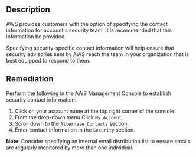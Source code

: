 ## Description

AWS provides customers with the option of specifying the contact information for account's security team. It is recommended that this information be provided.

Specifying security-specific contact information will help ensure that security advisories sent by AWS reach the team in your organization that is best equipped to respond to them.

## Remediation

Perform the following in the AWS Management Console to establish security contact information:

1. Click on your account name at the top right corner of the console.
2. From the drop-down menu Click `My Account`.
3. Scroll down to the `Alternate Contacts` section.
4. Enter contact information in the `Security` section.

**Note**: Consider specifying an internal email distribution list to ensure emails are regularly monitored by more than one individual.
